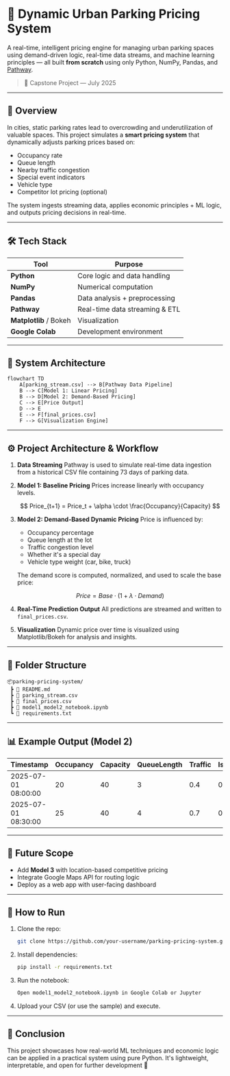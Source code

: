 

# 🚗 Dynamic Urban Parking Pricing System

A real-time, intelligent pricing engine for managing urban parking spaces using demand-driven logic, real-time data streams, and machine learning principles — all built **from scratch** using only Python, NumPy, Pandas, and [Pathway](https://pathway.com).

> 📅 Capstone Project — July 2025  

---

## 🧠 Overview

In cities, static parking rates lead to overcrowding and underutilization of valuable spaces. This project simulates a **smart pricing system** that dynamically adjusts parking prices based on:

- Occupancy rate
- Queue length
- Nearby traffic congestion
- Special event indicators
- Vehicle type
- Competitor lot pricing (optional)

The system ingests streaming data, applies economic principles + ML logic, and outputs pricing decisions in real-time.

---

## 🛠️ Tech Stack

| Tool        | Purpose                         |
|-------------|---------------------------------|
| **Python**  | Core logic and data handling    |
| **NumPy**   | Numerical computation           |
| **Pandas**  | Data analysis + preprocessing   |
| **Pathway** | Real-time data streaming & ETL  |
| **Matplotlib** / Bokeh | Visualization        |
| **Google Colab** | Development environment    |

---

## 🧱 System Architecture

```mermaid
flowchart TD
    A[parking_stream.csv] --> B[Pathway Data Pipeline]
    B --> C[Model 1: Linear Pricing]
    B --> D[Model 2: Demand-Based Pricing]
    C --> E[Price Output]
    D --> E
    E --> F[final_prices.csv]
    F --> G[Visualization Engine]
````

---

## ⚙️ Project Architecture & Workflow

1. **Data Streaming**
   Pathway is used to simulate real-time data ingestion from a historical CSV file containing 73 days of parking data.

2. **Model 1: Baseline Pricing**
   Prices increase linearly with occupancy levels.

   $$
   Price_{t+1} = Price_t + \alpha \cdot \frac{Occupancy}{Capacity}
   $$

3. **Model 2: Demand-Based Dynamic Pricing**
   Price is influenced by:

   * Occupancy percentage
   * Queue length at the lot
   * Traffic congestion level
   * Whether it's a special day
   * Vehicle type weight (car, bike, truck)

   The demand score is computed, normalized, and used to scale the base price:

   $$
   Price = Base \cdot (1 + \lambda \cdot Demand)
   $$

4. **Real-Time Prediction Output**
   All predictions are streamed and written to `final_prices.csv`.

5. **Visualization**
   Dynamic price over time is visualized using Matplotlib/Bokeh for analysis and insights.

---

## 📁 Folder Structure

```
📦parking-pricing-system/
 ┣ 📄 README.md
 ┣ 📄 parking_stream.csv
 ┣ 📄 final_prices.csv
 ┣ 📄 model1_model2_notebook.ipynb
 ┗ 📄 requirements.txt
```

---

## 📊 Example Output (Model 2)

| Timestamp           | Occupancy | Capacity | QueueLength | Traffic | IsSpecialDay | VehicleType | Price |
| ------------------- | --------- | -------- | ----------- | ------- | ------------ | ----------- | ----- |
| 2025-07-01 08:00:00 | 20        | 40       | 3           | 0.4     | 0            | car         | 11.80 |
| 2025-07-01 08:30:00 | 25        | 40       | 4           | 0.7     | 0            | bike        | 12.10 |

---

## 🚀 Future Scope

* Add **Model 3** with location-based competitive pricing
* Integrate Google Maps API for routing logic
* Deploy as a web app with user-facing dashboard

---

## 📌 How to Run

1. Clone the repo:

   ```bash
   git clone https://github.com/your-username/parking-pricing-system.git
   ```

2. Install dependencies:

   ```bash
   pip install -r requirements.txt
   ```

3. Run the notebook:

   ```bash
   Open model1_model2_notebook.ipynb in Google Colab or Jupyter
   ```

4. Upload your CSV (or use the sample) and execute.

---

## 🏁 Conclusion

This project showcases how real-world ML techniques and economic logic can be applied in a practical system using pure Python.
It's lightweight, interpretable, and open for further development 🚀


